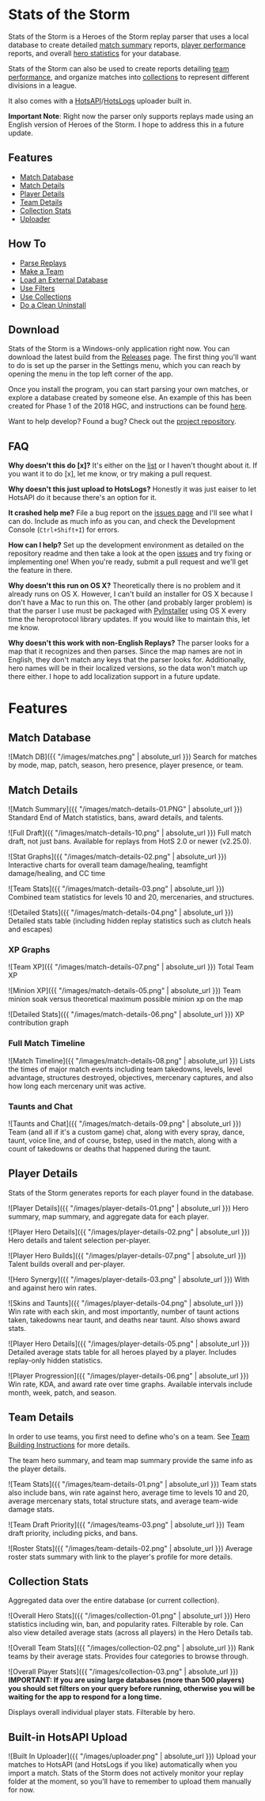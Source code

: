 # Stats of the Storm
Stats of the Storm is a Heroes of the Storm replay parser that uses a local database to
create detailed [match summary](#matchDetails) reports, [player performance](#playerDetails) reports, and overall
[hero statistics](#collection) for your database. 

Stats of the Storm can also be used to create reports detailing [team performance](#teamDetails),
and organize matches into [collections](collections.md) to represent
different divisions in a league.

It also comes with a [HotsAPI](http://hotsapi.net/)/[HotsLogs](https://www.hotslogs.com/) uploader built in.

**Important Note**: Right now the parser only supports replays made using an English version of
Heroes of the Storm. I hope to address this in a future update.

## Features
* [Match Database](#matchDB)
* [Match Details](#matchDetails)
* [Player Details](#playerDetails)
* [Team Details](#teamDetails)
* [Collection Stats](#collection)
* [Uploader](#uploader)

## How To
* [Parse Replays](parser.md)
* [Make a Team](teams.md)
* [Load an External Database](external-db.md)
* [Use Filters](filters.md)
* [Use Collections](collections.md)
* [Do a Clean Uninstall](uninstall.md)

## Download
Stats of the Storm is a Windows-only application right now. You can download the latest build
from the [Releases](https://github.com/ebshimizu/stats-of-the-storm/releases) page.
The first thing you'll want to do is set up the parser in the Settings menu, which you can reach by
opening the menu in the top left corner of the app.

Once you install the program, you can start parsing your own matches, or explore
a database created by someone else. An example of this has been created for
Phase 1 of the 2018 HGC, and instructions can be found [here](external-db.md).

Want to help develop? Found a bug? Check out the [project repository](https://github.com/ebshimizu/stats-of-the-storm/).

## FAQ

**Why doesn't this do [x]?**
It's either on the [list](https://github.com/ebshimizu/stats-of-the-storm/projects/2) or I haven't thought about it.
If you want it to do [x], let me know, or try making a pull request.

**Why doesn't this just upload to HotsLogs?**
Honestly it was just eaiser to let HotsAPI do it because there's an option for it.

**It crashed help me?**
File a bug report on the [issues page](https://github.com/ebshimizu/stats-of-the-storm/issues) and I'll see what I can do. Include as much info
as you can, and check the Development Console (`Ctrl+Shift+I`) for errors.

**How can I help?**
Set up the development environment as detailed on the repository readme and then
take a look at the open [issues](https://github.com/ebshimizu/stats-of-the-storm/issues) and try fixing
or implementing one! When you're ready, submit a pull request and we'll get the feature in there.

**Why doesn't this run on OS X?**
Theoretically there is no problem and it already runs on OS X.
However, I can't build an installer for OS X because I don't have a Mac to run this on.
The other (and probably larger problem) is that the parser I use must be packaged
with [PyInstaller](http://www.pyinstaller.org/) using OS X every time the heroprotocol library updates.
If you would like to maintain this, let me know.

**Why doesn't this work with non-English Replays?**
The parser looks for a map that it recognizes and then parses. Since the map names are not in English,
they don't match any keys that the parser looks for. Additionally, hero names will be in their
localized versions, so the data won't match up there either. I hope to add localization support
in a future update.

# Features

## <a name="matchDB"></a>Match Database
![Match DB]({{ "/images/matches.png" | absolute_url }})
Search for matches by mode, map, patch, season, hero presence,
player presence, or team.

## <a name="matchDetails"></a>Match Details
![Match Summary]({{ "/images/match-details-01.PNG" | absolute_url }})
Standard End of Match statistics, bans, award details, and talents.

![Full Draft]({{ "/images/match-details-10.png" | absolute_url }})
Full match draft, not just bans. Available for replays from HotS 2.0 or newer (v2.25.0).

![Stat Graphs]({{ "/images/match-details-02.png" | absolute_url }})
Interactive charts for overall team damage/healing, teamfight damage/healing, and CC time

![Team Stats]({{ "/images/match-details-03.png" | absolute_url }})
Combined team statistics for levels 10 and 20, mercenaries, and structures.

![Detailed Stats]({{ "/images/match-details-04.png" | absolute_url }})
Detailed stats table (including hidden replay statistics such as clutch heals and escapes)

### XP Graphs
![Team XP]({{ "/images/match-details-07.png" | absolute_url }})
Total Team XP

![Minion XP]({{ "/images/match-details-05.png" | absolute_url }})
Team minion soak versus theoretical maximum possible minion xp on the map

![Detailed Stats]({{ "/images/match-details-06.png" | absolute_url }})
XP contribution graph

### Full Match Timeline
![Match Timeline]({{ "/images/match-details-08.png" | absolute_url }})
Lists the times of major match events including team takedowns, levels,
level advantage, structures destroyed, objectives, mercenary captures,
and also how long each mercenary unit was active.

### Taunts and Chat
![Taunts and Chat]({{ "/images/match-details-09.png" | absolute_url }})
Team (and all if it's a custom game) chat, along with every spray,
dance, taunt, voice line, and of course, bstep, used in the match,
along with a count of takedowns or deaths that happened during the taunt.

## <a name="playerDetails"></a>Player Details
Stats of the Storm generates reports for each player found in the database.

![Player Details]({{ "/images/player-details-01.png" | absolute_url }})
Hero summary, map summary, and aggregate data for each player.

![Player Hero Details]({{ "/images/player-details-02.png" | absolute_url }})
Hero details and talent selection per-player.

![Player Hero Builds]({{ "/images/player-details-07.png" | absolute_url }})
Talent builds overall and per-player.

![Hero Synergy]({{ "/images/player-details-03.png" | absolute_url }})
With and against hero win rates.

![Skins and Taunts]({{ "/images/player-details-04.png" | absolute_url }})
Win rate with each skin, and most importantly, number of taunt actions taken,
takedowns near taunt, and deaths near taunt. Also shows award stats.

![Player Hero Details]({{ "/images/player-details-05.png" | absolute_url }})
Detailed average stats table for all heroes played by a player. Includes
replay-only hidden statistics.

![Player Progression]({{ "/images/player-details-06.png" | absolute_url }})
Win rate, KDA, and award rate over time graphs. Available intervals include
month, week, patch, and season.

## <a name="teamDetails"></a>Team Details
In order to use teams, you first need to define who's on a team.
See [Team Building Instructions](teams.md) for more details.

The team hero summary, and team map summary provide the same info as
the player details.

![Team Stats]({{ "/images/team-details-01.png" | absolute_url }})
Team stats also include bans, win rate against hero, average time to levels 10 and 20,
average mercenary stats, total structure stats, and average team-wide damage stats.

![Team Draft Priority]({{ "/images/teams-03.png" | absolute_url }})
Team draft priority, including picks, and bans.

![Roster Stats]({{ "/images/team-details-02.png" | absolute_url }})
Average roster stats summary with link to the player's profile for more details.

## <a name="collection"></a>Collection Stats
Aggregated data over the entire database (or current collection).

![Overall Hero Stats]({{ "/images/collection-01.png" | absolute_url }})
Hero statistics including win, ban, and popularity rates. Filterable by
role. Can also view detailed average stats (across all players) in the
Hero Details tab.

![Overall Team Stats]({{ "/images/collection-02.png" | absolute_url }})
Rank teams by their average stats. Provides four categories to browse through.

![Overall Player Stats]({{ "/images/collection-03.png" | absolute_url }})
**IMPORTANT: If you are using large databases (more than 500 players)
you should set filters on your query before running, otherwise you will
be waiting for the app to respond for a long time.**

Displays overall individual player stats. Filterable by hero.

## <a name="uploader"></a>Built-in HotsAPI Upload

![Built In Uploader]({{ "/images/uploader.png" | absolute_url }})
Upload your matches to HotsAPI (and HotsLogs if you like) automatically
when you import a match. Stats of the Storm does not actively monitor your replay
folder at the moment, so you'll have to remember to upload them manually for now.